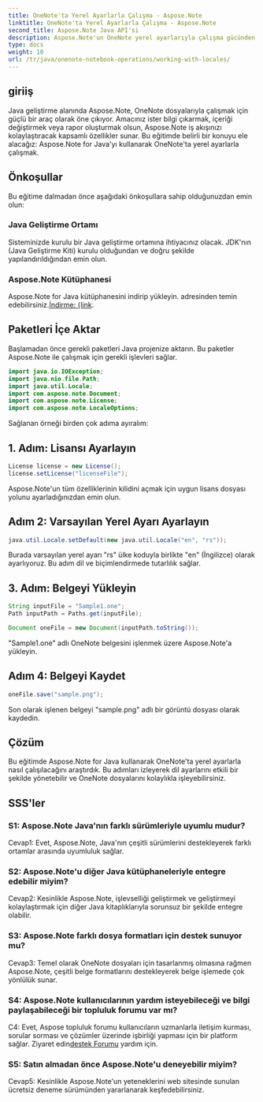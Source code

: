 ```yaml
---
title: OneNote'ta Yerel Ayarlarla Çalışma - Aspose.Note
linktitle: OneNote'ta Yerel Ayarlarla Çalışma - Aspose.Note
second_title: Aspose.Note Java API'si
description: Aspose.Note'un OneNote yerel ayarlarıyla çalışma gücünden yararlanın! Farklı dillere ve bölgelere göre uyarlanmış raporları çıkarın, yönetin ve oluşturun. #OneNote #Java #Aspose
type: docs
weight: 10
url: /tr/java/onenote-notebook-operations/working-with-locales/
---
```

## giriiş

Java geliştirme alanında Aspose.Note, OneNote dosyalarıyla çalışmak için güçlü bir araç olarak öne çıkıyor. Amacınız ister bilgi çıkarmak, içeriği değiştirmek veya rapor oluşturmak olsun, Aspose.Note iş akışınızı kolaylaştıracak kapsamlı özellikler sunar. Bu eğitimde belirli bir konuyu ele alacağız: Aspose.Note for Java'yı kullanarak OneNote'ta yerel ayarlarla çalışmak.

## Önkoşullar

Bu eğitime dalmadan önce aşağıdaki önkoşullara sahip olduğunuzdan emin olun:

### Java Geliştirme Ortamı

Sisteminizde kurulu bir Java geliştirme ortamına ihtiyacınız olacak. JDK'nın (Java Geliştirme Kiti) kurulu olduğundan ve doğru şekilde yapılandırıldığından emin olun.

### Aspose.Note Kütüphanesi

 Aspose.Note for Java kütüphanesini indirip yükleyin. adresinden temin edebilirsiniz.[İndirme: {link](https://releases.aspose.com/note/java/).

## Paketleri İçe Aktar

Başlamadan önce gerekli paketleri Java projenize aktarın. Bu paketler Aspose.Note ile çalışmak için gerekli işlevleri sağlar.

```java
import java.io.IOException;
import java.nio.file.Path;
import java.util.Locale;
import com.aspose.note.Document;
import com.aspose.note.License;
import com.aspose.note.LocaleOptions;
```

Sağlanan örneği birden çok adıma ayıralım:

## 1. Adım: Lisansı Ayarlayın

```java
License license = new License();
license.setLicense("licenseFile");
```

Aspose.Note'un tüm özelliklerinin kilidini açmak için uygun lisans dosyası yolunu ayarladığınızdan emin olun.

## Adım 2: Varsayılan Yerel Ayarı Ayarlayın

```java
java.util.Locale.setDefault(new java.util.Locale("en", "rs"));
```

Burada varsayılan yerel ayarı "rs" ülke koduyla birlikte "en" (İngilizce) olarak ayarlıyoruz. Bu adım dil ve biçimlendirmede tutarlılık sağlar.

## 3. Adım: Belgeyi Yükleyin

```java
String inputFile = "Sample1.one";
Path inputPath = Paths.get(inputFile);

Document oneFile = new Document(inputPath.toString());
```

"Sample1.one" adlı OneNote belgesini işlenmek üzere Aspose.Note'a yükleyin.

## Adım 4: Belgeyi Kaydet

```java
oneFile.save("sample.png");
```

Son olarak işlenen belgeyi "sample.png" adlı bir görüntü dosyası olarak kaydedin.

## Çözüm

Bu eğitimde Aspose.Note for Java kullanarak OneNote'ta yerel ayarlarla nasıl çalışılacağını araştırdık. Bu adımları izleyerek dil ayarlarını etkili bir şekilde yönetebilir ve OneNote dosyalarını kolaylıkla işleyebilirsiniz.

## SSS'ler

### S1: Aspose.Note Java'nın farklı sürümleriyle uyumlu mudur?

Cevap1: Evet, Aspose.Note, Java'nın çeşitli sürümlerini destekleyerek farklı ortamlar arasında uyumluluk sağlar.

### S2: Aspose.Note'u diğer Java kütüphaneleriyle entegre edebilir miyim?

Cevap2: Kesinlikle Aspose.Note, işlevselliği geliştirmek ve geliştirmeyi kolaylaştırmak için diğer Java kitaplıklarıyla sorunsuz bir şekilde entegre olabilir.

### S3: Aspose.Note farklı dosya formatları için destek sunuyor mu?

Cevap3: Temel olarak OneNote dosyaları için tasarlanmış olmasına rağmen Aspose.Note, çeşitli belge formatlarını destekleyerek belge işlemede çok yönlülük sunar.

### S4: Aspose.Note kullanıcılarının yardım isteyebileceği ve bilgi paylaşabileceği bir topluluk forumu var mı?

 C4: Evet, Aspose topluluk forumu kullanıcıların uzmanlarla iletişim kurması, sorular sorması ve çözümler üzerinde işbirliği yapması için bir platform sağlar. Ziyaret edin[destek Forumu](https://forum.aspose.com/c/note/28) yardım için.

### S5: Satın almadan önce Aspose.Note'u deneyebilir miyim?

Cevap5: Kesinlikle Aspose.Note'un yeteneklerini web sitesinde sunulan ücretsiz deneme sürümünden yararlanarak keşfedebilirsiniz.